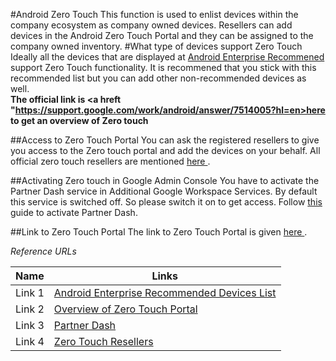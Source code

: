 #Android Zero Touch
This function is used to enlist devices within the company ecosystem as company owned devices. Resellers can add devices in the Android Zero Touch Portal and they can be assigned to the company owned inventory. 
#What type of devices support Zero Touch
Ideally all the devices that are displayed at <a href="https://androidenterprisepartners.withgoogle.com/devices/?_ga=2.73242067.1550745467.1634502848-1534410955.1633339329">Android Enterprise Recommened </a> support Zero Touch functionality. It is recommened that you stick with this recommended list but you can add other non-recommended devices as well.</br>
<b>The official link is <a hreft "https://support.google.com/work/android/answer/7514005?hl=en>here </a>to get an overview of Zero touch</b> 

##Access to Zero Touch Portal
You can ask the registered resellers to give you access to the Zero touch portal and add the devices on your behalf. All official zero touch resellers are mentioned <a href="https://androidenterprisepartners.withgoogle.com/resellers/" >here </a>.

##Activating Zero touch in Google Admin Console
You have to activate the Partner Dash service in Additional Google Workspace Services. By default this service is switched off. So please switch it on to get access. 
Follow <a href= "https://support.google.com/a/answer/182442">this </a> guide to activate Partner Dash. 

##Link to Zero Touch Portal
The link to Zero Touch Portal is given <a href="https://partner.android.com/zerotouch"> here </a>.

<i>Reference URLs</i> 

| Name      | Links                                  |
| ----------- | ------------------------------------ |
| Link 1      | [Android Enterprise Recommended Devices List](https://androidenterprisepartners.withgoogle.com/devices/?_ga=2.73242067.1550745467.1634502848-1534410955.1633339329)  |
| Link 2      | [Overview of Zero Touch Portal](https://support.google.com/work/android/answer/7514005?hl=en) |
| Link 3      | [Partner Dash](https://support.google.com/a/answer/182442) |
| Link 4      | [Zero Touch Resellers](https://partner.android.com/zerotouch)